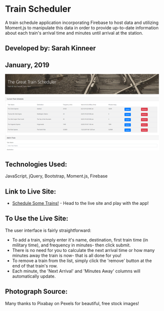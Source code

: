 # Train Scheduler
A train schedule application incorporating Firebase to host data and utilizing Moment.js to manipulate this data in order to provide up-to-date information about each train's arrival time and minutes until arrival at the station.

## Developed by: Sarah Kinneer
## January, 2019

![Photo of the Train-Scheduler App](assets/images/trains.png)

## Technologies Used:
JavaScript, jQuery, Bootstrap, Moment.js, Firebase

## Link to Live Site:
- [Schedule Some Trains!](https://kinneers.github.io/train-scheduler) - Head to the live site and play with the app!

## To Use the Live Site:
The user interface is fairly straightforward: 
- To add a train, simply enter it's name, destination, first train time (in military time), and frequency in minutes- then click submit.
- There is no need for you to calculate the next arrival time or how many minutes away the train is now- that is all done for you!
- To remove a train from the list, simply click the 'remove' button at the end of that train's row.
- Each minute, the 'Next Arrival' and 'Minutes Away' columns will automatically update.

## Photograph Source:
Many thanks to Pixabay on Pexels for beautiful, free stock images!
